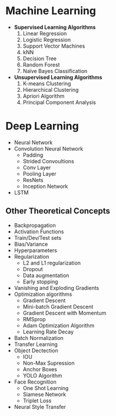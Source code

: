 # Machine Learning
* **Supervised Learning Algorithms**
  1. Linear Regression
  1. Logistic Regression
  1. Support Vector Machines
  1. kNN
  1. Decision Tree
  1. Random Forest
  1. Naïve Bayes Classification
* **Unsupervised Learning Algorithms**
    1. K-means Clustering
    1. Hierarchical Clustering
    1. Apriori Algorithm
    1. Principal Component Analysis

# Deep Learning
* Neural Network
* Convolution Neural Network
  * Padding 
  * Strided Convoultions
  * Conv Layer
  * Pooling Layer
  * ResNets
  * Inception Network
* LSTM


## Other Theoretical Concepts
  * Backpropagation
  * Activation Functions
  * Train/Dev/Test sets
  * Bias/Variance
  * Hyperparameters
  * Regularization
    * L2 and L1 regularization
    * Dropout
    * Data augmentation
    * Early stopping
  * Vanishing and Exploding Gradients
  * Optimization algorithms 
    * Gradient Descent 
    * Mini-batch Gradient Descent
    * Gradient Descent with Momentum
    * RMSprop
    * Adam Optimization Algorithm
    * Learning Rate Decay
  * Batch Normalization
  * Transfer Learning
  * Object Dectection
    * IOU
    * Non-Max Supression
    * Anchor Boxes
    * YOLO Algorithm
  * Face Recognition
    * One Shot Learning
    * Siamese Network
    * Triplet Loss
  * Neural Style Transfer
